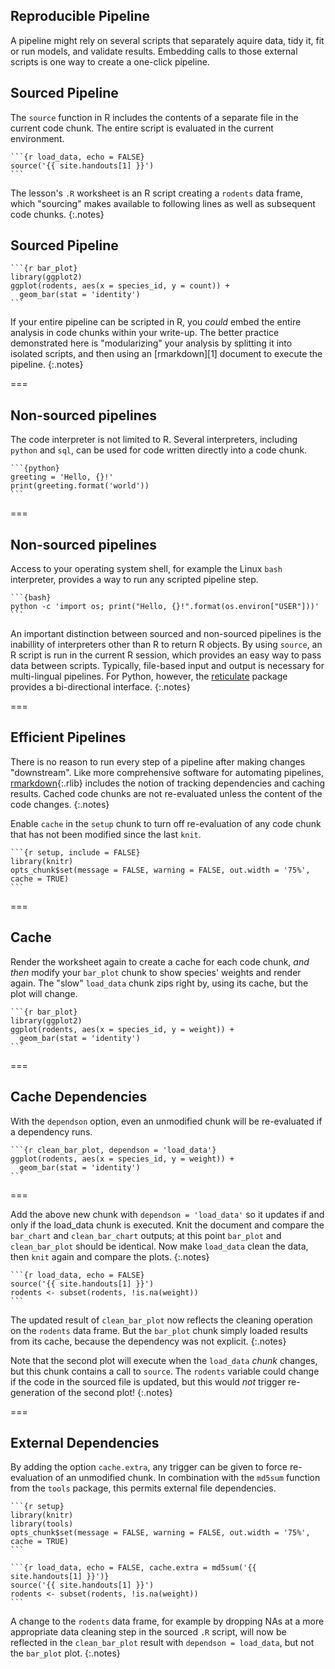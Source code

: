---
---

## Reproducible Pipeline

A pipeline might rely on several scripts that separately aquire data, tidy it,
fit or run models, and validate results. Embedding calls to those external
scripts is one way to create a one-click pipeline.

## Sourced Pipeline

The `source` function in R includes the contents of a separate file in the
current code chunk. The entire script is evaluated in the current environment.

````
```{r load_data, echo = FALSE}
source('{{ site.handouts[1] }}')
```
````

The lesson's `.R` worksheet is an R script creating a `rodents` data frame,
which "sourcing" makes available to following lines as well as subsequent code
chunks.
{:.notes}

## Sourced Pipeline

````
```{r bar_plot}
library(ggplot2)
ggplot(rodents, aes(x = species_id, y = count)) +
  geom_bar(stat = 'identity')
```
````

If your entire pipeline can be scripted in R, you *could* embed the entire
analysis in code chunks within your write-up. The better practice demonstrated
here is "modularizing" your analysis by splitting it into isolated scripts, and
then using an [rmarkdown][1] document to execute the pipeline.
{:.notes}

===

## Non-sourced pipelines

The code interpreter is not limited to R. Several interpreters, including
`python` and `sql`, can be used for code written directly into a code chunk.

````
```{python}
greeting = 'Hello, {}!'
print(greeting.format('world'))
```
````

===

## Non-sourced pipelines

Access to your operating system shell, for example the Linux `bash` interpreter,
provides a way to run any scripted pipeline step.

````
```{bash}
python -c 'import os; print("Hello, {}!".format(os.environ["USER"]))'
```
````

An important distinction between sourced and non-sourced pipelines is the
inabillity of interpreters other than R to return R objects. By using `source`,
an R script is run in the current R session, which provides an easy way to pass
data between scripts. Typically, file-based input and output is necessary for
multi-lingual pipelines. For Python, however, the [reticulate](https://rstudio.github.io/reticulate/articles/r_markdown.html) package
provides a bi-directional interface.
{:.notes}

===

## Efficient Pipelines

There is no reason to run every step of a pipeline after making changes
"downstream". Like more comprehensive software for automating pipelines,
[rmarkdown](){:.rlib} includes the notion of tracking dependencies and caching results.
Cached code chunks are not re-evaluated unless the content of the code changes.
{:.notes}

Enable `cache` in the `setup` chunk to turn off re-evaluation of any code
chunk that has not been modified since the last `knit`.

````
```{r setup, include = FALSE}
library(knitr)
opts_chunk$set(message = FALSE, warning = FALSE, out.width = '75%', cache = TRUE)
```
````

===

## Cache

Render the worksheet again to create a cache for each code chunk, *and then*
modify your `bar_plot` chunk to show species' weights and render again. The
"slow" `load_data` chunk zips right by, using its cache, but the plot will
change.

````
```{r bar_plot}
library(ggplot2)
ggplot(rodents, aes(x = species_id, y = weight)) +
  geom_bar(stat = 'identity')
```
````

===

## Cache Dependencies

With the `dependson` option, even an unmodified chunk will be re-evaluated if a
dependency runs.

````
```{r clean_bar_plot, dependson = 'load_data'}
ggplot(rodents, aes(x = species_id, y = weight)) +
  geom_bar(stat = 'identity')
```
````

===

Add the above new chunk with `dependson = 'load_data'` so it updates if and only
if the load_data chunk is executed. Knit the document and compare the
`bar_chart` and `clean_bar_chart` outputs; at this point `bar_plot` and
`clean_bar_plot` should be identical. Now make `load_data` clean the data, then
`knit` again and compare the plots.
{:.notes}

````
```{r load_data, echo = FALSE}
source('{{ site.handouts[1] }}')
rodents <- subset(rodents, !is.na(weight))
```
````

The updated result of `clean_bar_plot` now reflects the cleaning operation on
the `rodents` data frame. But the `bar_plot` chunk simply loaded results from
its cache, because the dependency was not explicit.
{:.notes}

Note that the second plot will execute when the `load_data` *chunk* changes, but
this chunk contains a call to `source`. The `rodents` variable could change if
the code in the sourced file is updated, but this would *not* trigger
re-generation of the second plot!
{:.notes}

===

## External Dependencies

By adding the option `cache.extra`, any trigger can be given to force
re-evaluation of an unmodified chunk. In combination with the `md5sum` function
from the `tools` package, this permits external file dependencies.

````
```{r setup}
library(knitr)
library(tools)
opts_chunk$set(message = FALSE, warning = FALSE, out.width = '75%', cache = TRUE)
```
````
````
```{r load_data, echo = FALSE, cache.extra = md5sum('{{ site.handouts[1] }}')}
source('{{ site.handouts[1] }}')
rodents <- subset(rodents, !is.na(weight))
```
````

A change to the `rodents` data frame, for example by dropping NAs at a more
appropriate data cleaning step in the sourced `.R` script, will now be reflected
in the `clean_bar_plot` result with `dependson = load_data`, but not the
`bar_plot` plot.
{:.notes}
